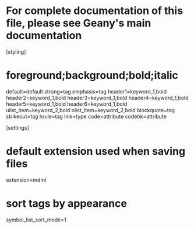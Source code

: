 # For complete documentation of this file, please see Geany's main documentation
[styling]
# foreground;background;bold;italic
default=default
strong=tag
emphasis=tag
header1=keyword_1,bold
header2=keyword_1,bold
header3=keyword_1,bold
header4=keyword_1,bold
header5=keyword_1,bold
header6=keyword_1,bold
ulist_item=keyword_2,bold
olist_item=keyword_2,bold
blockquote=tag
strikeout=tag
hrule=tag
link=type
code=attribute
codebk=attribute


[settings]
# default extension used when saving files
extension=mdml

# sort tags by appearance
symbol_list_sort_mode=1


